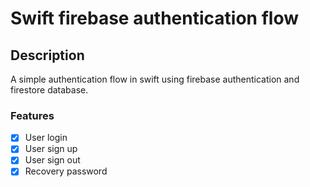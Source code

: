 # Swift firebase authentication flow

## Description
A simple authentication flow in swift using firebase authentication and firestore database.

### Features

- [x] User login
- [x] User sign up
- [x] User sign out
- [x] Recovery password
